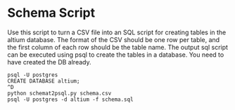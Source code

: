 # Schema Script

Use this script to turn a CSV file into an SQL script for creating tables in the altium database.  The format of the CSV should be one row per table, and the first column of each row should be the table name.  The output sql script can be executed using psql to create the tables in a database.  You need to have created the DB already.

```
psql -U postgres
CREATE DATABASE altium;
^D
python schemat2psql.py schema.csv
psql -U postgres -d altium -f schema.sql
```
